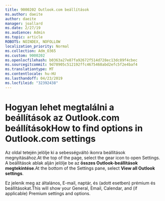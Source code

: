 ```yaml
---
title: 9000202 Outlook.com beállítások
ms.author: daeite
author: daeite
manager: joallard
ms.date: 2/27/19
ms.audience: Admin
ms.topic: article
ROBOTS: NOINDEX, NOFOLLOW
localization_priority: Normal
ms.collection: Adm_O365
ms.custom: 9000202
ms.openlocfilehash: b0363a27e87fa92672f514d728ec13dc89f4cbec
ms.sourcegitcommit: 9d78905c512192ffc4675468abd2efc5f2e4baf4
ms.translationtype: MT
ms.contentlocale: hu-HU
ms.lasthandoff: 04/23/2019
ms.locfileid: "32392438"
---
```

# <a name="how-to-find-options-in-outlookcom-settings"></a><span data-ttu-id="dedb2-102">Hogyan lehet megtalálni a beállítások az Outlook.com beállítások</span><span class="sxs-lookup"><span data-stu-id="dedb2-102">How to find options in Outlook.com settings</span></span>

<span data-ttu-id="dedb2-103">Az oldal tetején jelölje ki a sebességváltó ikonra beállítások megnyitásához.</span><span class="sxs-lookup"><span data-stu-id="dedb2-103">At the top of the page, select the gear icon to open Settings.</span></span> <span data-ttu-id="dedb2-104">A beállítások ablak alján jelölje be az **összes Outlook-beállítások megtekintése**.</span><span class="sxs-lookup"><span data-stu-id="dedb2-104">At the bottom of the Settings pane, select **View all Outlook settings**.</span></span>

<span data-ttu-id="dedb2-105">Ez jelenik meg az általános, E-mail, naptár, és (adott esetben) prémium és beállításokat.</span><span class="sxs-lookup"><span data-stu-id="dedb2-105">This will show your General, Email, Calendar, and (if applicable) Premium settings and options.</span></span>